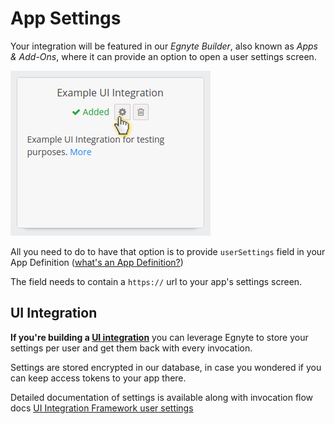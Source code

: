 # App Settings


Your integration will be featured in our *Egnyte Builder*, also known as *Apps & Add-Ons*, where it can provide an option to open a user settings screen.

![Screenshot of settings](./assets/settings-menu.png)

All you need to do to have that option is to provide `userSettings` field in your App Definition ([what's an App Definition?](./ui-framework.md))

The field needs to contain a `https://` url to your app's settings screen.

## UI Integration

**If you're building a [UI integration](./ui-framework.md)** you can leverage Egnyte to store your settings per user and get them back with every invocation.

Settings are stored encrypted in our database, in case you wondered if you can keep access tokens to your app there.

Detailed documentation of settings is available along with invocation flow docs [UI Integration Framework user settings](https://github.com/egnyte/for-integrators/blob/master/doc/UIntegrate_flow.md#ui-integration-framework-user-settings-flow)
